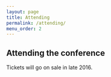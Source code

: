 ```yaml
---
layout: page
title: Attending
permalink: /attending/
menu_order: 2
---
```


## Attending the conference

Tickets will go on sale in late 2016.
